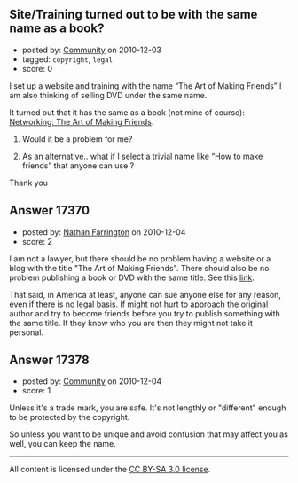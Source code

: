 ## Site/Training turned out to be with the same name as a book?

- posted by: [Community](https://stackexchange.com/users/-1/-1-community) on 2010-12-03
- tagged: `copyright`, `legal`
- score: 0

I set up a website and training with the name “The Art of Making Friends”
I am also thinking of selling DVD under the same name.

It turned out that it has the same as a book (not mine of course): [Networking: The Art of Making Friends][1].

1) Would it be a problem for me?

2) As an alternative.. what if I select a trivial name like “How to make friends” that anyone can use ?

Thank you 


  [1]: http://www.amazon.com/Networking-Making-Friends-Carole-Stone/dp/0091857112/ref=sr_1_6?ie=UTF8&qid=1291462530&sr=8-6


## Answer 17370

- posted by: [Nathan Farrington](https://stackexchange.com/users/-1/5692-nathan-farrington) on 2010-12-04
- score: 2

<p>I am not a lawyer, but there should be no problem having a website or a blog with the title "The Art of Making Friends". There should also be no problem publishing a book or DVD with the same title. See this <a href="http://answers.yahoo.com/question/index?qid=20080717115755AAFqFqA" rel="nofollow">link</a>.</p>

<p>That said, in America at least, anyone can sue anyone else for any reason, even if there is no legal basis. If might not hurt to approach the original author and try to become friends before you try to publish something with the same title. If they know who you are then they might not take it personal.</p>



## Answer 17378

- posted by: [Community](https://stackexchange.com/users/-1/-1-community) on 2010-12-04
- score: 1

Unless it's a trade mark, you are safe. It's not lengthly or "different" enough to be protected by the copyright.

So unless you want to be unique and avoid confusion that may affect you as well, you can keep the name.



---

All content is licensed under the [CC BY-SA 3.0 license](https://creativecommons.org/licenses/by-sa/3.0/).
